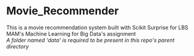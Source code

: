 # Movie_Recommender
This is a movie recommendation system built with Scikit Surprise for LBS MAM's Machine Learning for Big Data's assignment  
*A folder named 'data' is required to be present in this repo's parent directory*
